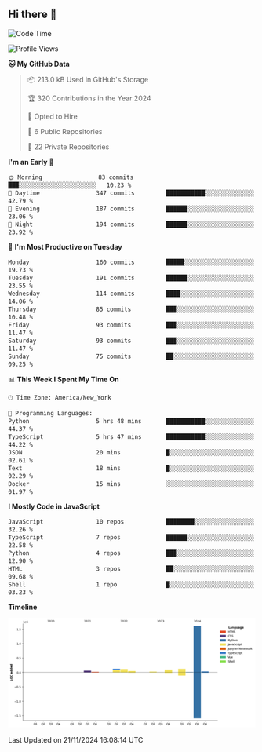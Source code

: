 ## Hi there 👋

<!--START_SECTION:waka-->
![Code Time](http://img.shields.io/badge/Code%20Time-116%20hrs%2016%20mins-blue)

![Profile Views](http://img.shields.io/badge/Profile%20Views-18-blue)

**🐱 My GitHub Data** 

> 📦 213.0 kB Used in GitHub's Storage 
 > 
> 🏆 320 Contributions in the Year 2024
 > 
> 💼 Opted to Hire
 > 
> 📜 6 Public Repositories 
 > 
> 🔑 22 Private Repositories 
 > 
**I'm an Early 🐤** 

```text
🌞 Morning                83 commits          ███░░░░░░░░░░░░░░░░░░░░░░   10.23 % 
🌆 Daytime                347 commits         ███████████░░░░░░░░░░░░░░   42.79 % 
🌃 Evening                187 commits         ██████░░░░░░░░░░░░░░░░░░░   23.06 % 
🌙 Night                  194 commits         ██████░░░░░░░░░░░░░░░░░░░   23.92 % 
```
📅 **I'm Most Productive on Tuesday** 

```text
Monday                   160 commits         █████░░░░░░░░░░░░░░░░░░░░   19.73 % 
Tuesday                  191 commits         ██████░░░░░░░░░░░░░░░░░░░   23.55 % 
Wednesday                114 commits         ████░░░░░░░░░░░░░░░░░░░░░   14.06 % 
Thursday                 85 commits          ███░░░░░░░░░░░░░░░░░░░░░░   10.48 % 
Friday                   93 commits          ███░░░░░░░░░░░░░░░░░░░░░░   11.47 % 
Saturday                 93 commits          ███░░░░░░░░░░░░░░░░░░░░░░   11.47 % 
Sunday                   75 commits          ██░░░░░░░░░░░░░░░░░░░░░░░   09.25 % 
```


📊 **This Week I Spent My Time On** 

```text
🕑︎ Time Zone: America/New_York

💬 Programming Languages: 
Python                   5 hrs 48 mins       ███████████░░░░░░░░░░░░░░   44.37 % 
TypeScript               5 hrs 47 mins       ███████████░░░░░░░░░░░░░░   44.22 % 
JSON                     20 mins             █░░░░░░░░░░░░░░░░░░░░░░░░   02.61 % 
Text                     18 mins             █░░░░░░░░░░░░░░░░░░░░░░░░   02.29 % 
Docker                   15 mins             ░░░░░░░░░░░░░░░░░░░░░░░░░   01.97 % 
```

**I Mostly Code in JavaScript** 

```text
JavaScript               10 repos            ████████░░░░░░░░░░░░░░░░░   32.26 % 
TypeScript               7 repos             ██████░░░░░░░░░░░░░░░░░░░   22.58 % 
Python                   4 repos             ███░░░░░░░░░░░░░░░░░░░░░░   12.90 % 
HTML                     3 repos             ██░░░░░░░░░░░░░░░░░░░░░░░   09.68 % 
Shell                    1 repo              █░░░░░░░░░░░░░░░░░░░░░░░░   03.23 % 
```



**Timeline**

![Lines of Code chart](https://raw.githubusercontent.com/dikshithvishnu/dikshithvishnu/main/assets/bar_graph.png)


 Last Updated on 21/11/2024 16:08:14 UTC
<!--END_SECTION:waka-->
